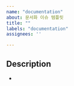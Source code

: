 ```yaml
---
name: "documentation"
about: 문서화 이슈 템플릿
title: ""
labels: "documentation"
assignees: ''

---
```


## Description
-
